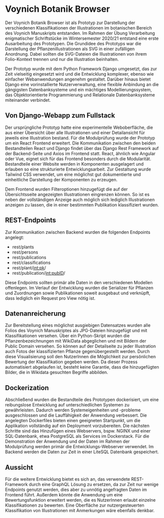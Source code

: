 # Voynich Botanik Browser

Der Voynich Botanik Browser ist als Prototyp zur Darstellung der verschiedenen Klassifikationen der Illustrationen im botanischen Bereich des Voynich Manuskripts entstanden. Im Rahmen der Übung Verarbeitung enigmatischer Schriftstücke im Wintersemester 2020/21 entstand eine erste Ausarbeitung des Prototypen. Die Grundidee des Prototyps war die Darstellung der Pflanzenillustrationen als SVG in einer zufälligen Anordnung. Dabei sollten die SVG-Dateien die Illustrationen von ihrem Folio-Kontext trennen und nur die Illustration beinhalten.

Der Prototyp wurde mit dem Python Framework Django umgesetzt, das zur Zeit vielseitig eingesetzt wird und die Entwicklung komplexer, ebenso wie einfacher Webanwendungen angenehm gestaltet. Darüber hinaus bietet Django eine vorinstallierte Nutzerverwaltung, eine flexible Anbindung an die gängigsten Datenbanksysteme und ein mächtiges Modellierungssystem, das Objektorientierte Programmierung und Relationale Datenbanksysteme miteinander verbindet.

## Von Django-Webapp zum Fullstack
Der ursprüngliche Prototyp hatte eine experimentelle Weboberfläche, die aus einer Übersicht über alle Illustrationen und einer Detailansicht für jeweils eine Illustration bestand.
Für die Modulprüfung wurde der Prototyp um ein React Frontend erweitert. Die Kommunikation zwischen den beiden Bestandteilen React und Django findet über das Django Rest Framework auf der Backend-Seite und Axios im Frontend statt. 
React, ähnlich wie Angular oder Vue, eignet sich für das Frontend besonders durch die Modularität. Bestandteile einer Website werden in Komponenten ausgelagert und erlauben so eine strukturierte Entwicklungsarbeit. Zur Gestaltung wurde Tailwind CSS verwendet, um eine möglichst gut dokumentierte und einheitliche Darstellung der Komponenten zu erzeugen.

Dem Frontend wurden Filteroptionen hinzugefügt die auf der Übersichtsseite angezeigten Illustrationen eingrenzen können. So ist es neben der vollständigen Anzeige auch möglich sich lediglich Illustrationen anzeigen zu lassen, die in einer bestimmten Publikation klassifiziert wurden.

## REST-Endpoints
Zur Kommunikation zwischen Backend wurden die folgenden Endpoints angelegt:
- rest/plants
- rest/persons
- rest/publications 
- rest/classifications
- rest/plant/<int:pk>/
- rest/publication/<int:pubID>/

Diese Endpoints sollten primär alle Daten in den verschiedenen Modellen offenlegen. Im Verlauf der Entwicklung wurden die Serializer für Pflanzen und Zuordnungen sowie Publikationen soweit ausgebaut und verknüpft, dass lediglich ein Request pro View nötig ist.

## Datenanreicherung
Zur Bereitstellung eines möglichst ausgiebigen Datensatzes wurden alle Folios des Voynich Manuskriptes als JPG-Dateien hinzugefügt und mit Klassifikationen versehen.
Über ein Python-Skript wurden die Pflanzenbezeichnungen mit WikiData abgeglichen und mit Bildern der Public Domain versehen. So können auf der Detailseite zu jeder Illustration auch Fotos der klassifizierten Pflanze gegenübergestellt werden. Durch diese Visualisierung soll den NutzerInnen die Möglichkeit zur persönlichen Bewertung der Klassifikation gegeben werden. Da dieser Prozess automatisiert abgelaufen ist, besteht keine Garantie, dass die hinzugefügten Bilder, die in Wikidata gesuchten Begriffe abbilden.

## Dockerization
Abschließend wurden die Bestandteile des Prototypen dockerisiert, um eine reibungslose Entwicklung auf unterschiedlichen Systemen zu gewährleisten. Dadurch werden Systemeigenheiten und -probleme ausgeschlossen und die Lauffähigkeit der Anwendung verbessert.
Die angelegten Dockerfiles bieten einen geeigneten Startpunkt, um die Applikation vollständig auf ein Deployment vorzubereiten. Die nächsten Schritte sind das Hinzufügen eines Webservers, bspw. NGINX und einer SQL-Datenbank, etwa PostgreSQL als Services im Dockerstack.
Für die Demonstration der Anwendung und der Daten im Rahmen der Modulprüfung werden primär die Entwicklungs-Webserver verwendet. Im Backend werden die Daten zur Zeit in einer LiteSQL Datenbank gespeichert.

## Aussicht
Für die weitere Entwicklung bietet es sich an, das verwendete REST-Framework durch eine GraphQL Lösung zu ersetzen, da zur Zeit nur wenige Endpoints genutzt werden, dies aber zu unnötig angefragten Daten im Frontend führt. 
Außerdem könnte die Anwendung um eine Bewertungsfunktion erweitert werden, die es NutzerInnen erlaubt einzelne Klassifikationen zu bewerten.
Eine Oberfläche zur nutzergesteuerten Klassifikation von Illustrationen mit Anmerkungen wäre ebenfalls denkbar.

